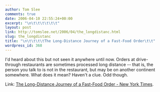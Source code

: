 ```yaml
---
author: Tom Slee
comments: true
date: 2006-04-10 22:55:24+00:00
excerpt: "\n\t\t\t\t\t\t"
layout: post
link: http://tomslee.net/2006/04/the_longdistanc.html
slug: the_longdistanc
title: "\n\t\t\t\tThe Long-Distance Journey of a Fast-Food Order\t\t"
wordpress_id: 368
---
```



				

I'd heard about this but not seen it anywhere until now. Orders at drive-through restaurants are sometimes processed long distance -- that is, the person you talk to is not in the restaurant, but may be on another continent somewhere. What does it mean? Haven't a clue. Odd though.




Link: [The Long-Distance Journey of a Fast-Food Order - New York Times](http://www.nytimes.com/2006/04/11/technology/11fast.html?ex=1302408000&en=ffa08e1f788e94c9&ei=5088&partner=rssnyt&emc=rss).


		
